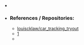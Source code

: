 -
- ### References / Repositories:
	- [louiscklaw/car_tracking_tryout](https://www.github.com/louiscklaw/car_tracking_tryout)
	- [1](https://www.github.com/louiscklaw/car_tracking_tryout)
	-